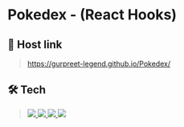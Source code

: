 # Pokedex - (React Hooks)

## 🔗 Host link
> <a href="https://gurpreet-legend.github.io/Pokedex/" target="_blank">https://gurpreet-legend.github.io/Pokedex/</a>
## 🛠 Tech
> <a href="https://developer.mozilla.org/en-US/docs/Web/JavaScript" target="_blank"> <img src="https://img.icons8.com/color/48/000000/javascript.png"/> </a>
<a href="https://www.w3.org/html/" target="_blank"> <img src="https://img.icons8.com/color/48/000000/html-5.png"/> </a> 
<a href="https://www.w3schools.com/css/" target="_blank"> <img src="https://img.icons8.com/color/48/000000/css3.png"/> </a> 
<a href="https://developer.mozilla.org/en-US/docs/Web/JavaScript" target="_blank"><img src="https://img.icons8.com/ultraviolet/40/000000/react--v2.png"/> </a>
